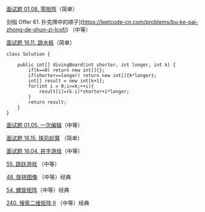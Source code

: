 [面试题 01.08. 零矩阵](https://leetcode-cn.com/problems/zero-matrix-lcci/)（简单）

剑指 Offer 61. 扑克牌中的顺子](https://leetcode-cn.com/problems/bu-ke-pai-zhong-de-shun-zi-lcof/) （中等）

[面试题 16.11. 跳水板](https://leetcode-cn.com/problems/diving-board-lcci/)（简单）

```
class Solution {
    
    public int[] divingBoard(int shorter, int longer, int k) {
        if(k==0) return new int[]{};
        if(shorter==longer) return new int[]{k*longer};
        int[] result = new int[k+1];
        for(int i = 0;i<=k;++i){
            result[i]=(k-i)*shorter+i*longer;
        }
        return result;
    }
}
```

[面试题 01.05. 一次编辑](https://leetcode-cn.com/problems/one-away-lcci/)（中等） 

[面试题 16.15. 珠玑妙算](https://leetcode-cn.com/problems/master-mind-lcci/) （简单）

[面试题 16.04. 井字游戏](https://leetcode-cn.com/problems/tic-tac-toe-lcci/)（中等）

[55. 跳跃游戏](https://leetcode-cn.com/problems/jump-game/) （中等）

[48. 旋转图像](https://leetcode-cn.com/problems/rotate-image/) （中等）经典

[54. 螺旋矩阵](https://leetcode-cn.com/problems/spiral-matrix/)（中等）经典

[240. 搜索二维矩阵 II](https://leetcode-cn.com/problems/search-a-2d-matrix-ii/) （中等）经典

